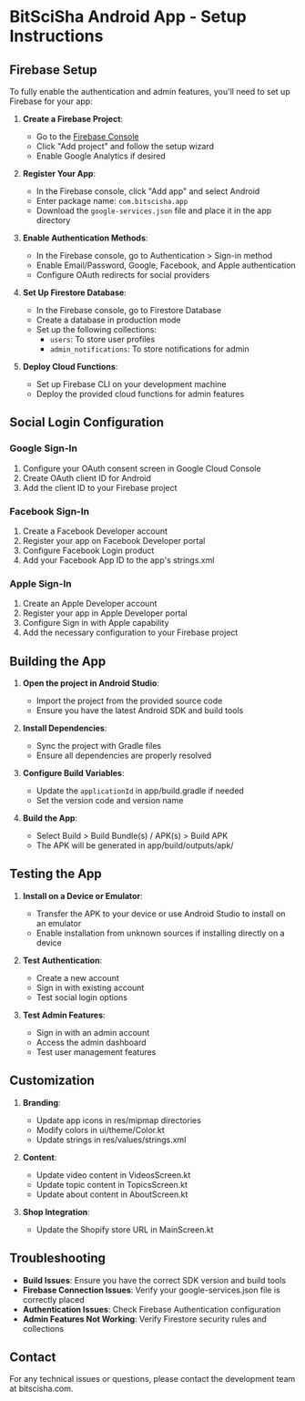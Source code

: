 # BitSciSha Android App - Setup Instructions

## Firebase Setup

To fully enable the authentication and admin features, you'll need to set up Firebase for your app:

1. **Create a Firebase Project**:
   - Go to the [Firebase Console](https://console.firebase.google.com/)
   - Click "Add project" and follow the setup wizard
   - Enable Google Analytics if desired

2. **Register Your App**:
   - In the Firebase console, click "Add app" and select Android
   - Enter package name: `com.bitscisha.app`
   - Download the `google-services.json` file and place it in the app directory

3. **Enable Authentication Methods**:
   - In the Firebase console, go to Authentication > Sign-in method
   - Enable Email/Password, Google, Facebook, and Apple authentication
   - Configure OAuth redirects for social providers

4. **Set Up Firestore Database**:
   - In the Firebase console, go to Firestore Database
   - Create a database in production mode
   - Set up the following collections:
     - `users`: To store user profiles
     - `admin_notifications`: To store notifications for admin

5. **Deploy Cloud Functions**:
   - Set up Firebase CLI on your development machine
   - Deploy the provided cloud functions for admin features

## Social Login Configuration

### Google Sign-In
1. Configure your OAuth consent screen in Google Cloud Console
2. Create OAuth client ID for Android
3. Add the client ID to your Firebase project

### Facebook Sign-In
1. Create a Facebook Developer account
2. Register your app on Facebook Developer portal
3. Configure Facebook Login product
4. Add your Facebook App ID to the app's strings.xml

### Apple Sign-In
1. Create an Apple Developer account
2. Register your app in Apple Developer portal
3. Configure Sign in with Apple capability
4. Add the necessary configuration to your Firebase project

## Building the App

1. **Open the project in Android Studio**:
   - Import the project from the provided source code
   - Ensure you have the latest Android SDK and build tools

2. **Install Dependencies**:
   - Sync the project with Gradle files
   - Ensure all dependencies are properly resolved

3. **Configure Build Variables**:
   - Update the `applicationId` in app/build.gradle if needed
   - Set the version code and version name

4. **Build the App**:
   - Select Build > Build Bundle(s) / APK(s) > Build APK
   - The APK will be generated in app/build/outputs/apk/

## Testing the App

1. **Install on a Device or Emulator**:
   - Transfer the APK to your device or use Android Studio to install on an emulator
   - Enable installation from unknown sources if installing directly on a device

2. **Test Authentication**:
   - Create a new account
   - Sign in with existing account
   - Test social login options

3. **Test Admin Features**:
   - Sign in with an admin account
   - Access the admin dashboard
   - Test user management features

## Customization

1. **Branding**:
   - Update app icons in res/mipmap directories
   - Modify colors in ui/theme/Color.kt
   - Update strings in res/values/strings.xml

2. **Content**:
   - Update video content in VideosScreen.kt
   - Update topic content in TopicsScreen.kt
   - Update about content in AboutScreen.kt

3. **Shop Integration**:
   - Update the Shopify store URL in MainScreen.kt

## Troubleshooting

- **Build Issues**: Ensure you have the correct SDK version and build tools
- **Firebase Connection Issues**: Verify your google-services.json file is correctly placed
- **Authentication Issues**: Check Firebase Authentication configuration
- **Admin Features Not Working**: Verify Firestore security rules and collections

## Contact

For any technical issues or questions, please contact the development team at bitscisha.com.
